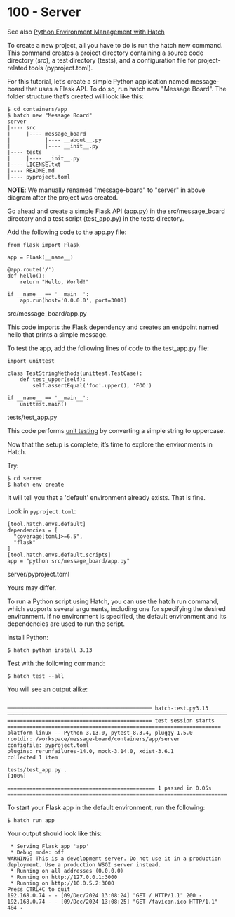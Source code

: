 # 100 - Server

See also [Python Environment Management with Hatch](https://earthly.dev/blog/python-hatch/)

To create a new project, all you have to do is run the hatch new <project name> command. This command creates a project directory containing a source code directory (src), a test directory (tests), and a configuration file for project-related tools (pyproject.toml).

For this tutorial, let’s create a simple Python application named message-board that uses a Flask API. To do so, run hatch new "Message Board". The folder structure that’s created will look like this:

```
$ cd containers/app
$ hatch new "Message Board"
server
|---- src
|     |---- message_board
|           |---- __about__.py
|           |---- __init__.py
|---- tests
|     |---- __init__.py
|---- LICENSE.txt
|---- README.md
|---- pyproject.toml
```

**NOTE**: We manually renamed "message-board" to "server" in above diagram after the project was created.

Go ahead and create a simple Flask API (app.py) in the src/message_board directory and a test script (test_app.py) in the tests directory.

Add the following code to the app.py file:

```
from flask import Flask

app = Flask(__name__)

@app.route('/')
def hello():
    return "Hello, World!"

if __name__ == '__main__':
    app.run(host='0.0.0.0', port=3000)
```
src/message_board/app.py

This code imports the Flask dependency and creates an endpoint named hello that prints a simple message.

To test the app, add the following lines of code to the test_app.py file:

```
import unittest

class TestStringMethods(unittest.TestCase):
    def test_upper(self):
        self.assertEqual('foo'.upper(), 'FOO')

if __name__ == '__main__':
    unittest.main()
```
tests/test_app.py

This code performs [unit testing](https://docs.python.org/3/library/unittest.html) by converting a simple string to uppercase.

Now that the setup is complete, it’s time to explore the environments in Hatch.

Try:

```
$ cd server
$ hatch env create
```

It will tell you that a 'default' environment already exists. That is fine.

Look in ```pyproject.toml```:

```
[tool.hatch.envs.default]
dependencies = [
  "coverage[toml]>=6.5",
  "flask"
]
[tool.hatch.envs.default.scripts]
app = "python src/message_board/app.py"
```
server/pyproject.toml

Yours may differ.

To run a Python script using Hatch, you can use the hatch run command, which supports several arguments, including one for specifying the desired environment. If no environment is specified, the default environment and its dependencies are used to run the script.

Install Python:

```
$ hatch python install 3.13
```


Test with the following command:

```
$ hatch test --all
```

You will see an output alike:

```

────────────────────────────────────────────── hatch-test.py3.13 ──────────────────────────────────────────────────────────────────────
============================================== test session starts ====================================================================
platform linux -- Python 3.13.0, pytest-8.3.4, pluggy-1.5.0
rootdir: /workspace/message-board/containers/app/server
configfile: pyproject.toml
plugins: rerunfailures-14.0, mock-3.14.0, xdist-3.6.1
collected 1 item                                                                                                                                                                                              

tests/test_app.py .                                                                                                                                                                                     [100%]

=============================================== 1 passed in 0.05s ======================================================================

```

To start your Flask app in the default environment, run the following:

```
$ hatch run app
```

Your output should look like this:

```
 * Serving Flask app 'app'
 * Debug mode: off
WARNING: This is a development server. Do not use it in a production deployment. Use a production WSGI server instead.
 * Running on all addresses (0.0.0.0)
 * Running on http://127.0.0.1:3000
 * Running on http://10.0.5.2:3000
Press CTRL+C to quit
192.168.0.74 - - [09/Dec/2024 13:08:24] "GET / HTTP/1.1" 200 -
192.168.0.74 - - [09/Dec/2024 13:08:25] "GET /favicon.ico HTTP/1.1" 404 -
```